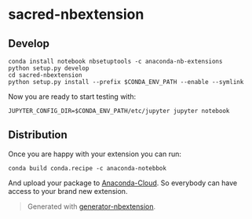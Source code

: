 # sacred-nbextension

## Develop

```
conda install notebook nbsetuptools -c anaconda-nb-extensions
python setup.py develop
cd sacred-nbextension
python setup.py install --prefix $CONDA_ENV_PATH --enable --symlink
```

Now you are ready to start testing with:

```
JUPYTER_CONFIG_DIR=$CONDA_ENV_PATH/etc/jupyter jupyter notebook
```

## Distribution

Once you are happy with your extension you can run:

```
conda build conda.recipe -c anaconda-notebbok
```

And upload your package to [Anaconda-Cloud](http://anaconda.org). So everybody can
have access to your brand new extension.

> Generated with [generator-nbextension](http://anaconda.org).
